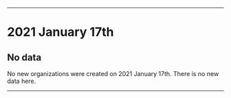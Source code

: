 
***

# 2021 January 17th

## No data

No new organizations were created on 2021 January 17th. There is no new data here.

***
